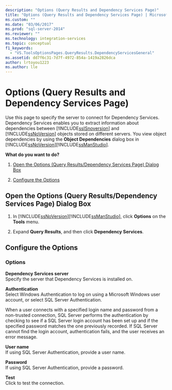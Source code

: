 ```yaml
---
description: "Options (Query Results and Dependency Services Page)"
title: "Options (Query Results and Dependency Services Page) | Microsoft Docs"
ms.custom: ""
ms.date: "03/06/2017"
ms.prod: "sql-server-2014"
ms.reviewer: ""
ms.technology: integration-services
ms.topic: conceptual
f1_keywords: 
  - "VS.ToolsOptionsPages.QueryResults.DependencyServicesGeneral"
ms.assetid: dd7f6c31-7d7f-4972-854a-1419a2826dca
author: lrtoyou1223
ms.author: lle
---
```

# Options (Query Results and Dependency Services Page)
  Use this page to specify the server to connect for Dependency Services. Dependency Services enables you to extract information about dependencies between [!INCLUDE[ssISnoversion](../includes/ssisnoversion-md.md)] and [!INCLUDE[ssNoVersion](../includes/ssnoversion-md.md)] objects stored on different servers. You view object dependencies by using the **Object Dependencies** dialog box in [!INCLUDE[ssNoVersion](../includes/ssnoversion-md.md)][!INCLUDE[ssManStudio](../includes/ssmanstudio-md.md)].  
  
 **What do you want to do?**  
  
1.  [Open the Options (Query Results/Dependency Services Page) Dialog Box](#open_dialog)  
  
2.  [Configure the Options](#options)  
  
##  <a name="open_dialog"></a> Open the Options (Query Results/Dependency Services Page) Dialog Box  
  
1.  In [!INCLUDE[ssNoVersion](../includes/ssnoversion-md.md)][!INCLUDE[ssManStudio](../includes/ssmanstudio-md.md)], click **Options** on the **Tools** menu.  
  
2.  Expand **Query Results**, and then click **Dependency Services**.  
  
##  <a name="options"></a> Configure the Options  
  
### Options  
 **Dependency Services server**  
 Specify the server that Dependency Services is installed on.  
  
 **Authentication**  
 Select Windows Authentication to log on using a Microsoft Windows user account, or select SQL Server Authentication.  
  
 When a user connects with a specified login name and password from a non-trusted connection, SQL Server performs the authentication by checking to see if a SQL Server login account has been set up and if the specified password matches the one previously recorded. If SQL Server cannot find the login account, authentication fails, and the user receives an error message.  
  
 **User name**  
 If using SQL Server Authentication, provide a user name.  
  
 **Password**  
 If using SQL Server Authentication, provide a password.  
  
 **Test**  
 Click to test the connection.
